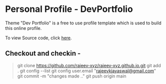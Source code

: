 # Personal Profile - DevPortfolio

Theme "Dev Portfolio" is a free to use profile template which is used to build this online profile.

To view Source code, click [here](https://github.com/RyanFitzgerald/devportfolio).

## Checkout and checkin - 
> git clone https://github.com/rajeev-xyz/rajeev-xyz.github.io.git
> git add .
> git config --list
> git config user.email "rajeevkjayaswal@gmail.com"
> git commit -m "changes made .."
> git push origin main

